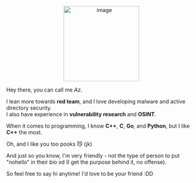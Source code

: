 <p align="center">
  <img src="https://github.com/user-attachments/assets/cc08aeb4-b4b2-4fa9-867e-9309525e62a7" alt="image" width="200"/>
</p>

Hey there, you can call me *Az*.

I lean more towards **red team**, and I love developing malware and active directory security.  
I also have experience in **vulnerability research** and **OSINT**.  

When it comes to programming, I know **C++**, **C**, **Go**, and **Python**, but I like **C++** the most.

Oh, and I like you too pooks 😼 (jk)

And just so you know, I'm very friendly - not the type of person to put "nohello" in their bio xd (I get the purpose behind it, no offense).  

So feel free to say hi anytime! I'd love to be your friend :DD  
